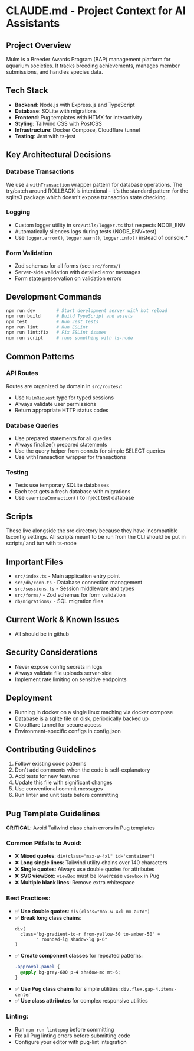 # CLAUDE.md - Project Context for AI Assistants

## Project Overview
Mulm is a Breeder Awards Program (BAP) management platform for aquarium societies. It tracks breeding achievements, manages member submissions, and handles species data.

## Tech Stack
- **Backend**: Node.js with Express.js and TypeScript
- **Database**: SQLite with migrations
- **Frontend**: Pug templates with HTMX for interactivity
- **Styling**: Tailwind CSS with PostCSS
- **Infrastructure**: Docker Compose, Cloudflare tunnel
- **Testing**: Jest with ts-jest

## Key Architectural Decisions

### Database Transactions
We use a `withTransaction` wrapper pattern for database operations. The try/catch around ROLLBACK is intentional - it's the standard pattern for the sqlite3 package which doesn't expose transaction state checking.

### Logging
- Custom logger utility in `src/utils/logger.ts` that respects NODE_ENV
- Automatically silences logs during tests (NODE_ENV=test)
- Use `logger.error()`, `logger.warn()`, `logger.info()` instead of console.*

### Form Validation
- Zod schemas for all forms (see `src/forms/`)
- Server-side validation with detailed error messages
- Form state preservation on validation errors

## Development Commands
```bash
npm run dev        # Start development server with hot reload
npm run build      # Build TypeScript and assets
npm test           # Run Jest tests
npm run lint       # Run ESLint
npm run lint:fix   # Fix ESLint issues
num run script     # runs something with ts-node
```

## Common Patterns

### API Routes
Routes are organized by domain in `src/routes/`:
- Use `MulmRequest` type for typed sessions
- Always validate user permissions
- Return appropriate HTTP status codes

### Database Queries
- Use prepared statements for all queries
- Always finalize() prepared statements
- Use the query helper from conn.ts for simple SELECT queries
- Use withTransaction wrapper for transactions

### Testing
- Tests use temporary SQLite databases
- Each test gets a fresh database with migrations
- Use `overrideConnection()` to inject test database

## Scripts
These live alongside the src directory because they have incompatible tsconfig
settings. All scripts meant to be run from the CLI should be put in scripts/ and
tun with ts-node

## Important Files
- `src/index.ts` - Main application entry point
- `src/db/conn.ts` - Database connection management
- `src/sessions.ts` - Session middleware and types
- `src/forms/` - Zod schemas for form validation
- `db/migrations/` - SQL migration files

## Current Work & Known Issues
- All should be in github

## Security Considerations
- Never expose config secrets in logs
- Always validate file uploads server-side
- Implement rate limiting on sensitive endpoints

## Deployment
- Running in docker on a single linux maching via docker compose
- Database is a sqlite file on disk, periodically backed up
- Cloudflare tunnel for secure access
- Environment-specific configs in config.json

## Contributing Guidelines
1. Follow existing code patterns
2. Don't add comments when the code is self-explanatory
3. Add tests for new features
4. Update this file with significant changes
5. Use conventional commit messages
6. Run linter and unit tests before committing

## Pug Template Guidelines
**CRITICAL**: Avoid Tailwind class chain errors in Pug templates

### Common Pitfalls to Avoid:
- ❌ **Mixed quotes**: `div(class="max-w-4xl" id='container')` 
- ❌ **Long single lines**: Tailwind utility chains over 140 characters
- ❌ **Single quotes**: Always use double quotes for attributes
- ❌ **SVG viewBox**: `viewBox` must be lowercase `viewbox` in Pug
- ❌ **Multiple blank lines**: Remove extra whitespace

### Best Practices:
- ✅ **Use double quotes**: `div(class="max-w-4xl mx-auto")`
- ✅ **Break long class chains**:
  ```pug
  div(
    class="bg-gradient-to-r from-yellow-50 to-amber-50" +
          " rounded-lg shadow-lg p-6"
  )
  ```
- ✅ **Create component classes** for repeated patterns:
  ```css
  .approval-panel {
    @apply bg-gray-600 p-4 shadow-md mt-6;
  }
  ```
- ✅ **Use Pug class chains** for simple utilities: `div.flex.gap-4.items-center`
- ✅ **Use class attributes** for complex responsive utilities

### Linting:
- Run `npm run lint:pug` before committing
- Fix all Pug linting errors before submitting code
- Configure your editor with pug-lint integration
